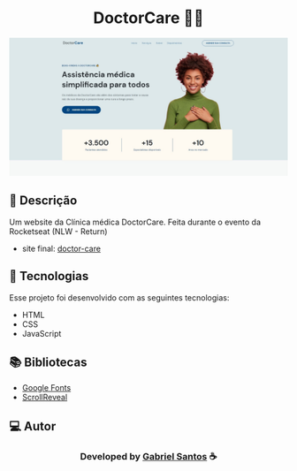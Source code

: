 <h1 align="center">
  DoctorCare 👨‍⚕️
</h1>

<img src="./.github/preview.jpg">

## 📝 Descrição 

Um website da Clínica médica DoctorCare. Feita durante o evento da Rocketseat (NLW - Return)

- site final: [doctor-care](https://Gabriel-santos/DoctorCare-dynamic-site/)

## 🚀 Tecnologias

Esse projeto foi desenvolvido com as seguintes tecnologias:

- HTML
- CSS
- JavaScript

## 📚 Bibliotecas

- [Google Fonts](https://fonts.google.com/)
- [ScrollReveal](https://scrollrevealjs.org/)


## 💻 Autor

  <h3 align="center"> Developed by <a href="https://www.linkedin.com/in/gabriel-santos-bb4a10188/">Gabriel Santos</a> ☕</h3>

